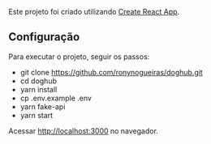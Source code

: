 Este projeto foi criado utilizando [Create React App](https://github.com/facebook/create-react-app).

## Configuração

Para executar o projeto, seguir os passos:

- git clone https://github.com/ronynogueiras/doghub.git
- cd doghub
- yarn install
- cp .env.example .env
- yarn fake-api
- yarn start

Acessar [http://localhost:3000](http://localhost:3000) no navegador.
